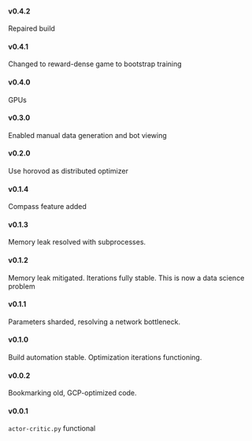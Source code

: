 
#### v0.4.2

Repaired build

#### v0.4.1 

Changed to reward-dense game to bootstrap training

#### v0.4.0 

GPUs

#### v0.3.0 

Enabled manual data generation and bot viewing 

#### v0.2.0

Use horovod as distributed optimizer

#### v0.1.4 

Compass feature added

#### v0.1.3

Memory leak resolved with subprocesses. 

#### v0.1.2

Memory leak mitigated. Iterations fully stable. This is now a data science problem

#### v0.1.1

Parameters sharded, resolving a network bottleneck. 

#### v0.1.0 

Build automation stable. Optimization iterations functioning. 

#### v0.0.2

Bookmarking old, GCP-optimized code.

#### v0.0.1

`actor-critic.py` functional 

